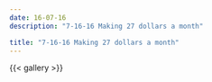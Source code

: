 ```yaml
---
date: 16-07-16
description: "7-16-16 Making 27 dollars a month"

title: "7-16-16 Making 27 dollars a month"
---
```

{{< gallery >}}
